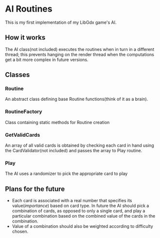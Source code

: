 # AI Routines
This is my first implementation of my LibGdx game's AI.

## How it works
The AI class(not included) executes the routines when in turn in a different thread; this prevents hanging on the render thread when the computations get a bit more complex in future versions.

## Classes
### Routine
An abstract class defining base Routine functions(think of it as a brain).

### RoutineFactory
Class containing static methods for Routine creation

### GetValidCards
An array of all valid cards is obtained by checking each card in hand using the CardValidator(not included) and passes the array to Play routine.

### Play
The AI uses a randomizer to pick the appropriate card to play

## Plans for the future
- Each card is associated with a real number that specifies its value(*importance*) based on card type. In future the AI should pick a combination of cards, as opposed to only a single card, and play a particular combination based on the combined value of the cards in the combination.
- Value of a combination should also be weighted according to difficulty chosen.
